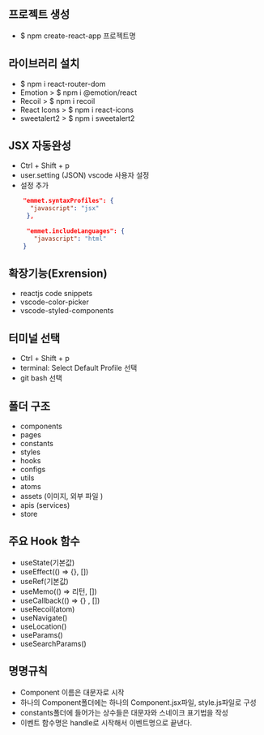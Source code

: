 ## 프로젝트 생성 
- $ npm create-react-app 프로젝트명 

## 라이브러리 설치 
- $ npm i react-router-dom
- Emotion > $ npm i @emotion/react
- Recoil > $ npm i recoil
- React Icons > $ npm i react-icons
- sweetalert2 > $ npm i sweetalert2

## JSX 자동완성
- Ctrl + Shift + p
- user.setting (JSON) vscode 사용자 설정 
- 설정 추가

```JSON
    "emmet.syntaxProfiles": {
      "javascript": "jsx" 
     },
    
     "emmet.includeLanguages": {
       "javascript": "html"
    }
```

## 확장기능(Exrension)
- reactjs code snippets
- vscode-color-picker
- vscode-styled-components

## 터미널 선택
- Ctrl + Shift + p
- terminal: Select Default Profile 선택
- git bash 선택 

## 폴더 구조 
- components
- pages
- constants
- styles
- hooks
- configs
- utils
- atoms
- assets (이미지, 외부 파일 )
- apis (services)
- store

## 주요 Hook 함수 
- useState(기본값)
- useEffect(() => {}, [])
- useRef(기본값)
- useMemo(() => 리턴, [])
- useCallback(() => {} , [])
- useRecoil(atom)
- useNavigate()
- useLocation()
- useParams()
- useSearchParams()

## 명명규칙
- Component 이름은 대문자로 시작
- 하나의 Component폴더에는 하나의 Component.jsx파일, style.js파일로 구성
- constants폴더에 들어가는 상수들은 대문자와 스네이크 표기법을 작성
- 이벤트 함수명은 handle로 시작해서 이벤트명으로 끝낸다.